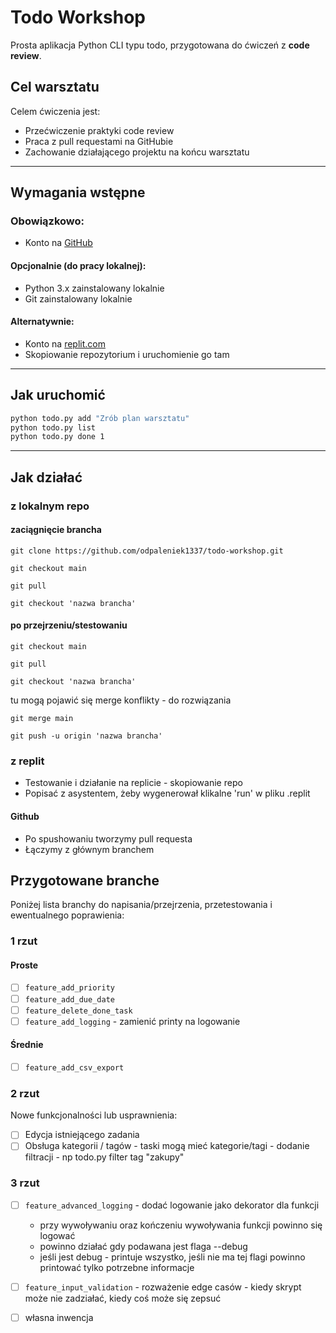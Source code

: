 # Todo Workshop

Prosta aplikacja Python CLI typu todo, przygotowana do ćwiczeń z **code review**.

## Cel warsztatu

Celem ćwiczenia jest:
- Przećwiczenie praktyki code review
- Praca z pull requestami na GitHubie
- Zachowanie działającego projektu na końcu warsztatu

---

## Wymagania wstępne

### Obowiązkowo:
- Konto na [GitHub](https://github.com)

#### Opcjonalnie (do pracy lokalnej):
- Python 3.x zainstalowany lokalnie
- Git zainstalowany lokalnie

#### Alternatywnie:
- Konto na [replit.com](https://replit.com)
- Skopiowanie repozytorium i uruchomienie go tam

---

## Jak uruchomić

```bash
python todo.py add "Zrób plan warsztatu"
python todo.py list
python todo.py done 1
```

---

## Jak działać

### z lokalnym repo

#### zaciągnięcie brancha

`git clone https://github.com/odpaleniek1337/todo-workshop.git`

`git checkout main`

`git pull`

`git checkout 'nazwa brancha'`

#### po przejrzeniu/stestowaniu

`git checkout main`

`git pull`

`git checkout 'nazwa brancha'`

tu mogą pojawić się merge konflikty - do rozwiązania

`git merge main`

`git push -u origin 'nazwa brancha'`

### z replit

- Testowanie i działanie na replicie - skopiowanie repo
- Popisać z asystentem, żeby wygenerował klikalne 'run' w pliku .replit

#### Github

- Po spushowaniu tworzymy pull requesta
- Łączymy z głównym branchem

## Przygotowane branche

Poniżej lista branchy do napisania/przejrzenia, przetestowania i ewentualnego poprawienia:

### 1 rzut

#### Proste

- [ ] `feature_add_priority`
- [ ] `feature_add_due_date`
- [ ] `feature_delete_done_task`
- [ ] `feature_add_logging` - zamienić printy na logowanie

#### Średnie 
- [ ] `feature_add_csv_export`

### 2 rzut

Nowe funkcjonalności lub usprawnienia:

- [ ] Edycja istniejącego zadania
- [ ] Obsługa kategorii / tagów - taski mogą mieć kategorie/tagi - dodanie filtracji - np todo.py filter tag "zakupy"

### 3 rzut

- [ ] `feature_advanced_logging` - dodać logowanie jako dekorator dla funkcji
    - przy wywoływaniu oraz kończeniu wywoływania funkcji powinno się logować
    - powinno działać gdy podawana jest flaga --debug
    - jeśli jest debug - printuje wszystko, jeśli nie ma tej flagi powinno printować tylko potrzebne informacje 
- [ ] `feature_input_validation` - rozważenie edge casów - kiedy skrypt może nie zadziałać, kiedy coś może się zepsuć
- [ ] własna inwencja

